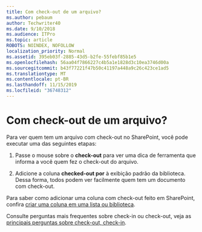 ```yaml
---
title: Com check-out de um arquivo?
ms.author: pebaum
author: Techwriter40
ms.date: 9/10/2018
ms.audience: ITPro
ms.topic: article
ROBOTS: NOINDEX, NOFOLLOW
localization_priority: Normal
ms.assetid: 395eb03f-2885-43d5-b2fe-55febf85b1e5
ms.openlocfilehash: 56aa04f7866227c4b5a1e1828d3c10ea3746d00a
ms.sourcegitcommit: b43f77221f47b50c41197a448a9c26c423ce1ad5
ms.translationtype: MT
ms.contentlocale: pt-BR
ms.lasthandoff: 11/15/2019
ms.locfileid: "36748312"
---
```

# <a name="who-has-a-file-checked-out"></a>Com check-out de um arquivo?

Para ver quem tem um arquivo com check-out no SharePoint, você pode executar uma das seguintes etapas:
  
1. Passe o mouse sobre o **check-out** para ver uma dica de ferramenta que informa a você quem fez o check-out do arquivo. 
    
2. Adicione a coluna **checked-out por** à exibição padrão da biblioteca. Dessa forma, todos podem ver facilmente quem tem um documento com check-out. 
    
Para saber como adicionar uma coluna com check-out feito em SharePoint, confira [criar uma coluna em uma lista ou biblioteca](https://go.microsoft.com/fwlink/?linkid=2019591). 
  
Consulte perguntas mais frequentes sobre check-in ou check-out, veja as [principais perguntas sobre check-out, check-in](https://go.microsoft.com/fwlink/?linkid=2018786).
  

